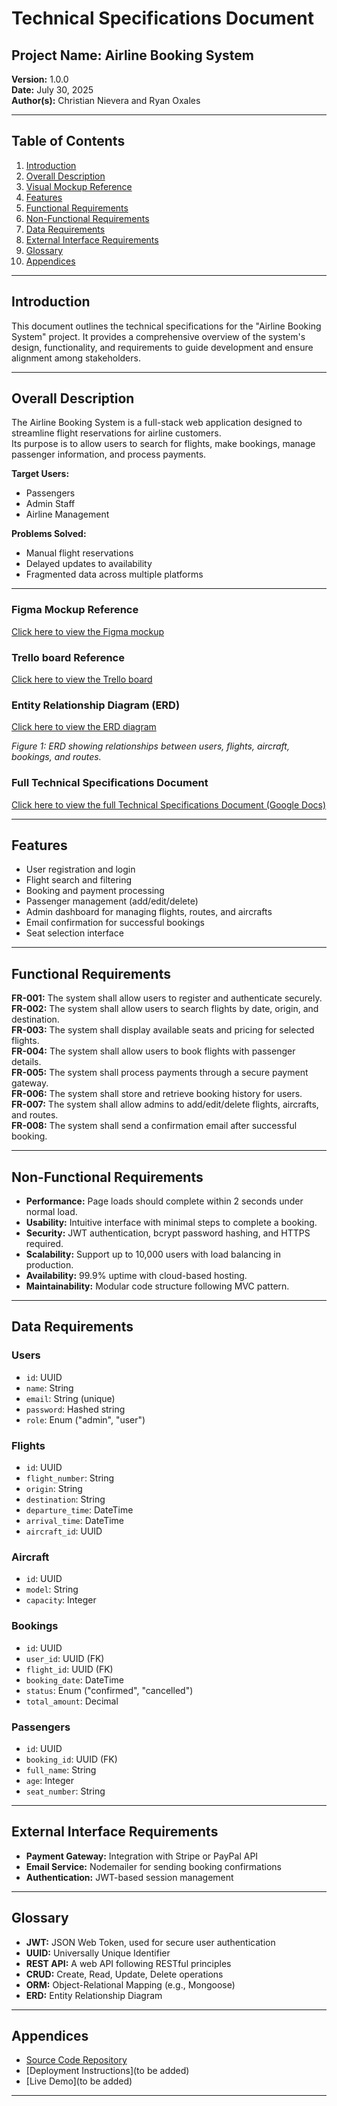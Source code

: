 # Technical Specifications Document

## Project Name: Airline Booking System  
**Version:** 1.0.0  
**Date:** July 30, 2025  
**Author(s):** Christian Nievera and Ryan Oxales  

---

## Table of Contents

1. [Introduction](#introduction)  
2. [Overall Description](#overall-description)  
3. [Visual Mockup Reference](#visual-mockup-reference)  
4. [Features](#features)  
5. [Functional Requirements](#functional-requirements)  
6. [Non-Functional Requirements](#non-functional-requirements)  
7. [Data Requirements](#data-requirements)  
8. [External Interface Requirements](#external-interface-requirements)  
9. [Glossary](#glossary)  
10. [Appendices](#appendices)  

---

## Introduction

This document outlines the technical specifications for the "Airline Booking System" project. It provides a comprehensive overview of the system's design, functionality, and requirements to guide development and ensure alignment among stakeholders.

---

## Overall Description

The Airline Booking System is a full-stack web application designed to streamline flight reservations for airline customers.  
Its purpose is to allow users to search for flights, make bookings, manage passenger information, and process payments.  

**Target Users:**  
- Passengers  
- Admin Staff  
- Airline Management  

**Problems Solved:**  
- Manual flight reservations  
- Delayed updates to availability  
- Fragmented data across multiple platforms  

---

### Figma Mockup Reference

[Click here to view the Figma mockup](https://www.figma.com/design/YcA0Qnhb5qwnee3IA2UcNS/Side-Project---Flight-Booking-App?node-id=17-8&t=B69SAhhdJlS3Bble-1)

### Trello board Reference

[Click here to view the Trello board](https://trello.com/invite/b/688974c2898f2c1e937bca00/ATTId9f1557b4cba761d1d7e8c37603b72a59D439E3C/side-project-flight-booking-app
)

### Entity Relationship Diagram (ERD)

[Click here to view the ERD diagram](https://drive.google.com/file/d/1V5g0pUB92cq_z69OPMH1VSaNmNy0bjEu/view?usp=sharing)

*Figure 1: ERD showing relationships between users, flights, aircraft, bookings, and routes.*

### Full Technical Specifications Document

[Click here to view the full Technical Specifications Document (Google Docs)](https://docs.google.com/document/d/1oO3sRuN4kmkG-FW1-w6x9TuffKmaS_H59Avz9IdOdzY/edit?usp=sharing)

---

## Features

- User registration and login  
- Flight search and filtering  
- Booking and payment processing  
- Passenger management (add/edit/delete)  
- Admin dashboard for managing flights, routes, and aircrafts  
- Email confirmation for successful bookings  
- Seat selection interface  

---

## Functional Requirements

**FR-001:** The system shall allow users to register and authenticate securely.  
**FR-002:** The system shall allow users to search flights by date, origin, and destination.  
**FR-003:** The system shall display available seats and pricing for selected flights.  
**FR-004:** The system shall allow users to book flights with passenger details.  
**FR-005:** The system shall process payments through a secure payment gateway.  
**FR-006:** The system shall store and retrieve booking history for users.  
**FR-007:** The system shall allow admins to add/edit/delete flights, aircrafts, and routes.  
**FR-008:** The system shall send a confirmation email after successful booking.  

---

## Non-Functional Requirements

- **Performance:** Page loads should complete within 2 seconds under normal load.  
- **Usability:** Intuitive interface with minimal steps to complete a booking.  
- **Security:** JWT authentication, bcrypt password hashing, and HTTPS required.  
- **Scalability:** Support up to 10,000 users with load balancing in production.  
- **Availability:** 99.9% uptime with cloud-based hosting.  
- **Maintainability:** Modular code structure following MVC pattern.  

---

## Data Requirements

### Users
- `id`: UUID  
- `name`: String  
- `email`: String (unique)  
- `password`: Hashed string  
- `role`: Enum ("admin", "user")  

### Flights
- `id`: UUID  
- `flight_number`: String  
- `origin`: String  
- `destination`: String  
- `departure_time`: DateTime  
- `arrival_time`: DateTime  
- `aircraft_id`: UUID  

### Aircraft
- `id`: UUID  
- `model`: String  
- `capacity`: Integer  

### Bookings
- `id`: UUID  
- `user_id`: UUID (FK)  
- `flight_id`: UUID (FK)  
- `booking_date`: DateTime  
- `status`: Enum ("confirmed", "cancelled")  
- `total_amount`: Decimal  

### Passengers
- `id`: UUID  
- `booking_id`: UUID (FK)  
- `full_name`: String  
- `age`: Integer  
- `seat_number`: String  

---

## External Interface Requirements

- **Payment Gateway:** Integration with Stripe or PayPal API  
- **Email Service:** Nodemailer for sending booking confirmations  
- **Authentication:** JWT-based session management  

---

## Glossary

- **JWT:** JSON Web Token, used for secure user authentication  
- **UUID:** Universally Unique Identifier  
- **REST API:** A web API following RESTful principles  
- **CRUD:** Create, Read, Update, Delete operations  
- **ORM:** Object-Relational Mapping (e.g., Mongoose)  
- **ERD:** Entity Relationship Diagram  

---

## Appendices

- [Source Code Repository](https://github.com/Genoxidal/airline-booking-system)  
- [Deployment Instructions](to be added)  
- [Live Demo](to be added)

---

